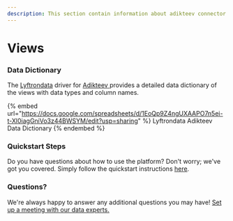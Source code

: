 ```yaml
---
description: This section contain information about adikteev connector views information
---
```


# Views

### Data Dictionary

The [Lyftrondata](https://www.lyftrondata.com/) driver for [Adikteev](https://www.lyftrondata.com/integration/Adikteev/)[ ](https://www.lyftrondata.com/integration/adikteev/)provides a detailed data dictionary of the views with data types and column names.

{% embed url="https://docs.google.com/spreadsheets/d/1EoQp9Z4ngUXAAPO7n5ei-t-Xl0iagGniVo3z44BWSYM/edit?usp=sharing" %}
Lyftrondata Adikteev Data Dictionary
{% endembed %}

### Quickstart Steps

Do you have questions about how to use the platform? Don't worry; we've got you covered. Simply follow the quickstart instructions [here](../../../../quickstart-steps.md).

### Questions? <a href="#questions" id="questions"></a>

We're always happy to answer any additional questions you may have! [Set up a meeting with our data experts.](https://www.lyftrondata.com/book-a-meeting/)


